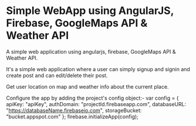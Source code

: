 # Simple WebApp using AngularJS, Firebase, GoogleMaps API & Weather API

A simple web application using angularjs, firebase, GoogleMaps API & Weather API.

It's a simple web application where a user can simply signup and signin and create post and can edit/delete their post. 

Get user location on map and weather info about the current place. 

Configure the app by adding the project's config object:-
var config = {
    apiKey: "apiKey",
    authDomain: "projectId.firebaseapp.com",
    databaseURL: "https://databaseName.firebaseio.com",
    storageBucket: "bucket.appspot.com"
  };
firebase.initializeApp(config);

